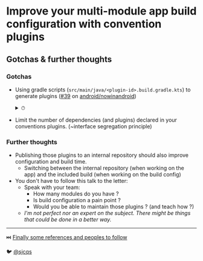 # Improve your multi-module app build configuration with convention plugins
## Gotchas & further thoughts

### Gotchas
- Using gradle scripts (`src/main/java/<plugin-id>.build.gradle.kts`) to generate plugins ([#39](https://github.com/android/nowinandroid/issues/39) on [android/nowinandroid](https://github.com/android/nowinandroid))
    <details>
    <summary>⏱</summary>

    |                      | scripts plugins | code plugins |
    |:--------------------:|:---------------:|--------------|
    |   Total Build Time   |     25.373s     | 11.205s      |
    | Configuring Projects |     12.724s     | 0.765s       |
    </details>

- Limit the number of dependencies (and plugins) declared in your conventions plugins. (~interface segregation principle) 

### Further thoughts
- Publishing those plugins to an internal repository should also improve configuration and build time.
  - Switching between the internal repository (when working on the app) and the included build (when working on the build config)
- You don't have to follow this talk to the letter:
    - Speak with your team:
        - How many modules do you have ?
        - Is build configuration a pain point ?
        - Would you be able to maintain those plugins ? (and teach how ?)
    - _I'm not perfect nor an expert on the subject. There might be things that could be done in a better way._
---
⏭️ [Finally some references and peoples to follow](6-references.md)

🐦 [@sjcqs](https://twitter.com/sjcqs)